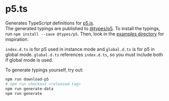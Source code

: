 # p5.ts

Generates TypeScript definitions for [p5.js](http://p5js.org).  
The generated typings are published to [@types/p5](https://www.npmjs.com/package/@types/p5).
To install the typings, run `npm install --save @types/p5`.
Then, look in the [examples directory](./examples) for inspiration.


`index.d.ts` is for p5 used in instance mode and `global.d.ts` is for p5 in global mode. 
`global.d.ts` references `index.d.ts`, so you must include both if global mode is used.

To generate typings yourself, try out:
```sh
npm run download-p5
# npm run checkout <released-tag>
npm run generate-data
npm run generate
```
